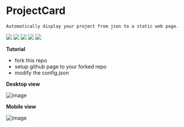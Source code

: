 # ProjectCard
`Automatically display your project from json to a static web page.`

![](https://img.shields.io/badge/language-javascript-pink.svg)
![](https://img.shields.io/badge/build-passed-green.svg)
![](https://img.shields.io/badge/software-released-blue.svg)
![](https://img.shields.io/badge/document-ready-purple.svg)
![](https://img.shields.io/badge/opensoure-yes-brown.svg) 

**Tutorial**
- fork this repo
- setup github page to your forked repo
- modify the config.json

**Desktop view**

![image](https://user-images.githubusercontent.com/57877290/228105451-0b101cfc-0819-4b7c-bc3c-a10ba0f3ec0d.png)


**Mobile view**

![image](https://user-images.githubusercontent.com/57877290/228105409-14ca4d9e-93e4-4e3d-9e69-7617fbd9e310.png)

